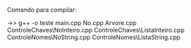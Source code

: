 Comando para compilar:

->> g++ -o teste main.cpp No.cpp Arvore.cpp ControleChaves\NoInteiro.cpp ControleChaves\ListaInteiro.cpp     ControleNomes\NoString.cpp ControleNomes\ListaString.cpp